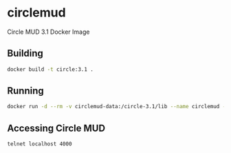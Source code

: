 # circlemud
Circle MUD 3.1 Docker Image

## Building
```bash
docker build -t circle:3.1 .
```

## Running
```bash
docker run -d --rm -v circlemud-data:/circle-3.1/lib --name circlemud -p 4000:4000 circlemud:3.1
```

## Accessing Circle MUD
```bash
telnet localhost 4000
```
